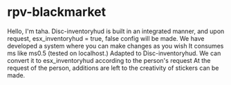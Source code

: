 # rpv-blackmarket

Hello, I'm taha.
Disc-inventoryhud is built in an integrated manner, and upon request, esx_inventoryhud = true, false config will be made. 
We have developed a system where you can make changes as you wish
It consumes ms like ms0.5 (tested on localhost.)
Adapted to Disc-inventoryhud.
We can convert it to esx_inventoryhud according to the person's request
At the request of the person, additions are left to the creativity of stickers can be made.

